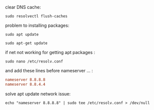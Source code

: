 clear DNS cache:

```shell
sudo resolvectl flush-caches
```

problem to installing packages:

```shell
sudo apt update
``` 

```shell
sudo apt-get update
```

if net not working for getting apt packages : 

```shell
sudo nano /etc/resolv.conf
```


and add these lines before nameserver ... :

```conf
nameserver 8.8.8.8
nameserver 8.8.4.4
```



solve apt update network issue:

```shell
echo "nameserver 8.8.8.8" | sudo tee /etc/resolv.conf > /dev/null
```